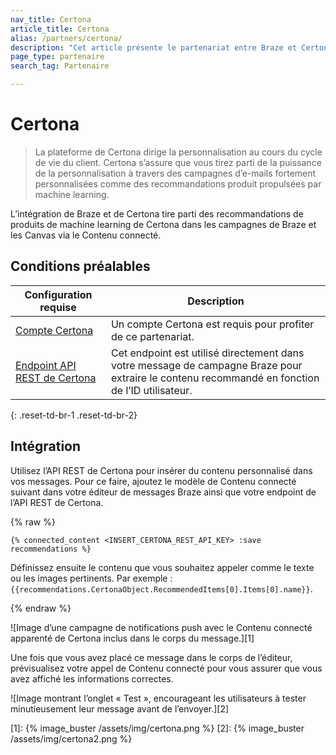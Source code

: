 ```yaml
---
nav_title: Certona
article_title: Certona
alias: /partners/certona/
description: "Cet article présente le partenariat entre Braze et Certona, une solution de personnalisation omnicanal en temps réel qui offre une personnalisation tout au long du cycle de vie du client. Utilisez Certona avec le partenaire de Contenu connecté de Braze pour insérer facilement des recommandations de contenu dans les campagnes multicanal."
page_type: partenaire
search_tag: Partenaire

---
```


# Certona

> La plateforme de Certona dirige la personnalisation au cours du cycle de vie du client. Certona s’assure que vous tirez parti de la puissance de la personnalisation à travers des campagnes d’e-mails fortement personnalisées comme des recommandations produit propulsées par machine learning.

L’intégration de Braze et de Certona tire parti des recommandations de produits de machine learning de Certona dans les campagnes de Braze et les Canvas via le Contenu connecté.

## Conditions préalables

| Configuration requise| Description|
| ---| ---|
| [Compte Certona](https://manage.certona.com/) | Un compte Certona est requis pour profiter de ce partenariat. |
| [Endpoint API REST de Certona](https://manage.certona.com/) | Cet endpoint est utilisé directement dans votre message de campagne Braze pour extraire le contenu recommandé en fonction de l’ID utilisateur. |
{: .reset-td-br-1 .reset-td-br-2}

## Intégration

Utilisez l’API REST de Certona pour insérer du contenu personnalisé dans vos messages. Pour ce faire, ajoutez le modèle de Contenu connecté suivant dans votre éditeur de messages Braze ainsi que votre endpoint de l’API REST de Certona.

{% raw %}
```liquid
{% connected_content <INSERT_CERTONA_REST_API_KEY> :save recommendations %}
```

Définissez ensuite le contenu que vous souhaitez appeler comme le texte ou les images pertinents. Par exemple : `{{recommendations.CertonaObject.RecommendedItems[0].Items[0].name}}`.

{% endraw %}

![Image d’une campagne de notifications push avec le Contenu connecté apparenté de Certona inclus dans le corps du message.][1]

Une fois que vous avez placé ce message dans le corps de l’éditeur, prévisualisez votre appel de Contenu connecté pour vous assurer que vous avez affiché les informations correctes.

![Image montrant l’onglet « Test », encourageant les utilisateurs à tester minutieusement leur message avant de l’envoyer.][2]

[1]: {% image_buster /assets/img/certona.png %}
[2]: {% image_buster /assets/img/certona2.png %}